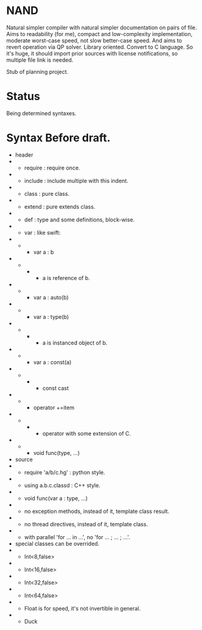 # NAND
Natural simpler compiler with natural simpler documentation on pairs of file.
Aims to readability (for me), compact and low-complexity implementation, moderate worst-case speed, not slow better-case speed.
And aims to revert operation via QP solver. Library oriented. Convert to C language. So it's huge, it should import prior sources with license notifications, so multiple file link is needed.

Stub of planning project.

# Status
Being determined syntaxes.

# Syntax Before draft.
* header
* * require : require once.
* * include : include multiple with this indent.
* * class   : pure class.
* * extend  : pure extends class.
* * def     : type and some definitions, block-wise.
* * var     : like swift:
* * * var a : b
* * * * a is reference of b.
* * * var a : auto(b)
* * * var a : type(b)
* * * * a is instanced object of b.
* * * var a : const(a)
* * * * const cast
* * * operator +=item
* * * * operator with some extension of C.
* * * void func(type, ...)
* source
* * require 'a/b/c.hg' : python style.
* * using a.b.c.classd : C++ style.
* * void func(var a : type, ...)
* * no exception methods, instead of it, template class result.
* * no thread directives, instead of it, template class.
* * with parallel 'for ... in ...', no 'for ... ; ... ; ...'.
* special classes can be overrided.
* * Int<8,false>
* * Int<16,false>
* * Int<32,false>
* * Int<64,false>
* * Float is for speed, it's not invertible in general.
* * Duck
